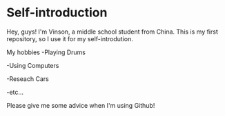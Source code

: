 # Self-introduction
Hey, guys! I'm Vinson, a middle school student from China. This is my first repository, so I use it for my self-introdution.

My hobbies
-Playing Drums

-Using Computers

-Reseach Cars

-etc...

Please give me some advice when I'm using Github!
